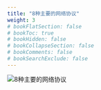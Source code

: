 ```yaml
---
title: "8种主要的网络协议"
weight: 3
# bookFlatSection: false
# bookToc: true
# bookHidden: false
# bookCollapseSection: false
# bookComments: false
# bookSearchExclude: false
---
```


![8种主要的网络协议](/img/network/8-popular-network-protocols.gif)
